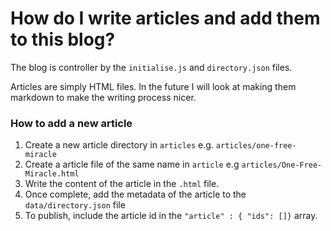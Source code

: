 # How do I write articles and add them to this blog?


The blog is controller by the `initialise.js` and `directory.json`
files.

Articles are simply HTML files. In the future I will look at making
them markdown to make the writing process nicer.


### How to add a new article

1. Create a new article directory in `articles` e.g. `articles/one-free-miracle`
2. Create a article file of the same name in `article` e.g `articles/One-Free-Miracle.html`
3. Write the content of the article in the `.html` file.
4. Once complete, add the metadata of the article to the `data/directory.json` file
5. To publish, include the article id in the `"article" : { "ids": []}` array.



